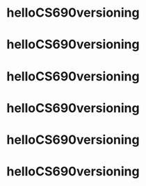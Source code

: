 # helloCS690versioning
# helloCS690versioning
# helloCS690versioning
# helloCS690versioning
# helloCS690versioning
# helloCS690versioning
